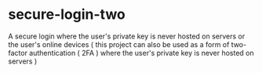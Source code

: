 # secure-login-two
A secure login where the user's private key is never hosted on servers or the user's online devices ( this project can also be used as a form of two-factor authentication ( 2FA ) where the user's private key is never hosted on servers )
